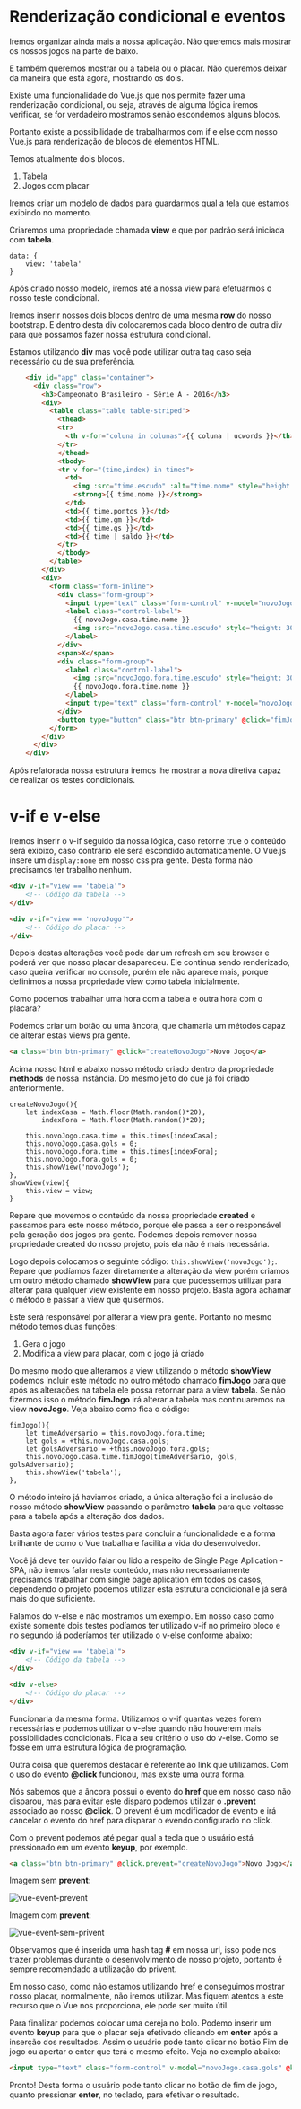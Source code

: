# Renderização condicional e eventos

Iremos organizar ainda mais a nossa aplicação. Não queremos mais mostrar os nossos jogos na parte de baixo.

E também queremos mostrar ou a tabela ou o placar. Não queremos deixar da maneira que está agora, mostrando os dois.

Existe uma funcionalidade do Vue.js que nos permite fazer uma renderização condicional, ou seja, através de alguma lógica iremos verificar, se for verdadeiro mostramos senão escondemos alguns blocos.

Portanto existe a possibilidade de trabalharmos com if e else com nosso Vue.js para renderização de blocos de elementos HTML.

Temos atualmente dois blocos.

1. Tabela
2. Jogos com placar

Iremos criar um modelo de dados para guardarmos qual a tela que estamos exibindo no momento.

Criaremos uma propriedade chamada **view** e que por padrão será iniciada com **tabela**.

```
data: {
    view: 'tabela'
}
```

Após criado nosso modelo, iremos até a nossa view para efetuarmos o nosso teste condicional.

Iremos inserir nossos dois blocos dentro de uma mesma **row** do nosso bootstrap. E dentro desta div colocaremos cada bloco dentro de outra div para que possamos fazer nossa estrutura condicional.

Estamos utilizando **div** mas você pode utilizar outra tag caso seja necessário ou de sua preferência.

```html
    <div id="app" class="container">
      <div class="row">
        <h3>Campeonato Brasileiro - Série A - 2016</h3>
        <div>
          <table class="table table-striped">
            <thead>
            <tr>
              <th v-for="coluna in colunas">{{ coluna | ucwords }}</th>
            </tr>
            </thead>
            <tbody>
            <tr v-for="(time,index) in times">
              <td>
                <img :src="time.escudo" :alt="time.nome" style="height: 30px; width: 30px;">
                <strong>{{ time.nome }}</strong>
              </td>
              <td>{{ time.pontos }}</td>
              <td>{{ time.gm }}</td>
              <td>{{ time.gs }}</td>
              <td>{{ time | saldo }}</td>
            </tr>
            </tbody>
          </table>
        </div>
        <div>
          <form class="form-inline">
            <div class="form-group">
              <input type="text" class="form-control" v-model="novoJogo.casa.gols">
              <label class="control-label">
                {{ novoJogo.casa.time.nome }}
                <img :src="novoJogo.casa.time.escudo" style="height: 30px; width: 30px;">
              </label>
            </div>
            <span>X</span>
            <div class="form-group">
              <label class="control-label">
                <img :src="novoJogo.fora.time.escudo" style="height: 30px; width: 30px;">
                {{ novoJogo.fora.time.nome }}
              </label>
              <input type="text" class="form-control" v-model="novoJogo.fora.gols">
            </div>
            <button type="button" class="btn btn-primary" @click="fimJogo">Fim de jogo</button>
          </form>
        </div>
      </div>
    </div>
```

Após refatorada nossa estrutura iremos lhe mostrar a nova diretiva capaz de realizar os testes condicionais.

# v-if e v-else

Iremos inserir o v-if seguido da nossa lógica, caso retorne true o conteúdo será exibixo, caso contrário ele será escondido automaticamente. O Vue.js insere um `display:none` em nosso css pra gente. Desta forma não precisamos ter trabalho nenhum.

```html
<div v-if="view == 'tabela'">
    <!-- Código da tabela -->
</div>
```

```html
<div v-if="view == 'novoJogo'">
    <!-- Código do placar -->
</div>
```

Depois destas alterações você pode dar um refresh em seu browser e poderá ver que nosso placar desapareceu. Ele continua sendo renderizado, caso queira verificar no console, porém ele não aparece mais, porque definimos a nossa propriedade view como tabela inicialmente.

Como podemos trabalhar uma hora com a tabela e outra hora com o placara?

Podemos criar um botão ou uma âncora, que chamaria um métodos capaz de alterar estas views pra gente.

```html
<a class="btn btn-primary" @click="createNovoJogo">Novo Jogo</a>
```

Acima nosso html e abaixo nosso método criado dentro da propriedade **methods** de nossa instância. Do mesmo jeito do que já foi criado anteriormente.

```
createNovoJogo(){
    let indexCasa = Math.floor(Math.random()*20),
        indexFora = Math.floor(Math.random()*20);

    this.novoJogo.casa.time = this.times[indexCasa];
    this.novoJogo.casa.gols = 0;
    this.novoJogo.fora.time = this.times[indexFora];
    this.novoJogo.fora.gols = 0;
    this.showView('novoJogo');
},
showView(view){
    this.view = view;
}
```

Repare que movemos o conteúdo da nossa propriedade **created** e passamos para este nosso método, porque ele passa a ser o responsável pela geração dos jogos pra gente. Podemos depois remover nossa propriedade created do nosso projeto, pois ela não é mais necessária.

Logo depois colocamos o seguinte código: `this.showView('novoJogo');`. Repare que podíamos fazer diretamente a alteração da view porém criamos um outro método chamado **showView** para que pudessemos utilizar para alterar para qualquer view existente em nosso projeto. Basta agora achamar o método e passar a view que quisermos.

Este será responsável por alterar a view pra gente. Portanto no mesmo método temos duas funções:

1. Gera o jogo
2. Modifica a view para placar, com o jogo já criado

Do mesmo modo que alteramos a view utilizando o método **showView** podemos incluir este método no outro método chamado **fimJogo** para que após as alterações na tabela ele possa retornar para a view **tabela**. Se não fizermos isso o método **fimJogo** irá alterar a tabela mas continuaremos na view **novoJogo**. Veja abaixo como fica o código:

```
fimJogo(){
    let timeAdversario = this.novoJogo.fora.time;
    let gols = +this.novoJogo.casa.gols;
    let golsAdversario = +this.novoJogo.fora.gols;
    this.novoJogo.casa.time.fimJogo(timeAdversario, gols, golsAdversario);
    this.showView('tabela');
},
```

O método inteiro já haviamos criado,  a única alteração foi a inclusão do nosso método **showView** passando o parâmetro **tabela** para que voltasse para a tabela após a alteração dos dados.

Basta agora fazer vários testes para concluir a funcionalidade e a forma brilhante de como o Vue trabalha e facilita a vida do desenvolvedor.

Você já deve ter ouvido falar ou lido a respeito de Single Page Aplication - SPA, não iremos falar neste conteúdo, mas não necessariamente precisamos trabalhar com single page aplication em todos os casos, dependendo o projeto podemos utilizar esta estrutura condicional e já será mais do que suficiente.

Falamos do v-else e não mostramos um exemplo. Em nosso caso como existe somente dois testes podíamos ter utilizado v-if no primeiro bloco e no segundo já poderíamos ter utilizado o v-else conforme abaixo:

```html
<div v-if="view == 'tabela'">
    <!-- Código da tabela -->
</div>
```

```html
<div v-else>
    <!-- Código do placar -->
</div>
```

Funcionaria da mesma forma. Utilizamos o v-if quantas vezes forem necessárias e podemos utilizar o v-else quando não houverem mais possibilidades condicionais. Fica a seu critério o uso do v-else. Como se fosse em uma estrutura lógica de programação.

Outra coisa que queremos destacar é referente ao link que utilizamos. Com o uso do evento **@click** funcionou, mas existe uma outra forma.

Nós sabemos que a âncora possui o evento do **href** que em nosso caso não disparou, mas para evitar este disparo podemos utilizar o **.prevent** associado ao nosso **@click**. O prevent é um modificador de evento e irá cancelar o evento do href para disparar o evendo configurado no click.

Com o prevent podemos até pegar qual a tecla que o usuário está pressionado em um evento **keyup**, por exemplo.

```html
<a class="btn btn-primary" @click.prevent="createNovoJogo">Novo Jogo</a>
```

Imagem sem **prevent**:

![vue-event-prevent](./images/vue-event-privent.png "vue-event-prevent")

Imagem com **prevent**:

![vue-event-sem-privent](./images/vue-event-sem-privent.png "vue-event-sem-privent")

Observamos que é inserida uma hash tag **#** em nossa url, isso pode nos trazer problemas durante o desenvolvimento de nosso projeto, portanto é sempre recomendado a utilização do privent.

Em nosso caso, como não estamos utilizando href e conseguimos mostrar nosso placar, normalmente, não iremos utilizar. Mas fiquem atentos a este recurso que o Vue nos proporciona, ele pode ser muito útil.

Para finalizar podemos colocar uma cereja no bolo. Podemo inserir um evento **keyup** para que o placar seja efetivado clicando em **enter** após a inserção dos resultados. Assim o usuário pode tanto clicar no botão Fim de jogo ou apertar o enter que terá o mesmo efeito. Veja no exemplo abaixo:

```html
<input type="text" class="form-control" v-model="novoJogo.casa.gols" @keyup.enter="fimJogo">
```

Pronto! Desta forma o usuário pode tanto clicar no botão de fim de jogo, quanto pressionar **enter**, no teclado, para efetivar o resultado.